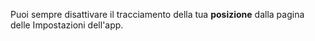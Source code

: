 Puoi sempre disattivare il tracciamento della tua **posizione** dalla pagina delle Impostazioni dell'app.